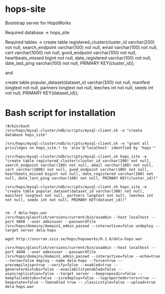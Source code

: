 # hops-site
Bootstrap server for HopsWorks


Required database -> hops_site

Required tables -> create table registered_cluster(cluster_id varchar(200) not null, search_endpoint varchar(100) not null, email varchar(100) not null, cert varchar(1000) not null, gvod_endpoint varchar(100) not null, heartbeats_missed bigint not null, date_registered varchar(100) not null, date_last_ping varchar(100) not null, PRIMARY KEY(cluster_id));

and 


create table popular_dataset(dataset_id varchar(300) not null, manifest longtext not null, partners longtext not null, leeches int not null, seeds int not null, PRIMARY KEY(dataset_id)); 


# Bash script for installation

    !#/bin/bash
    /srv/hops/mysql-cluster/ndb/scripts/mysql-client.sh -e "create database hops_site"

    /srv/hops/mysql-cluster/ndb/scripts/mysql-client.sh -e "grant all privileges on hops_site.* to 'alex'@'localhost' identfied by 'hops'"

    /srv/hops/mysql-cluster/ndb/scripts/mysql-client.sh hops_site -e "create table registered_cluster(cluster_id varchar(200) not null, search_endpoint varchar(100) not null, email varchar(100) not null, cert varchar(1000) not null, gvod_endpoint varchar(100) not null, heartbeats_missed bigint not null, date_registered varchar(100) not null, date_last_ping varchar(100) not null, PRIMARY KEY(cluster_id))"

    /srv/hops/mysql-cluster/ndb/scripts/mysql-client.sh hops_site -e "create table popular_dataset(dataset_id varchar(300) not null, manifest longtext not null, partners longtext not null, leeches int not null, seeds int not null, PRIMARY KEY(dataset_id))"
    
    
    rm -f dela-hops.war
    /srv/hops/glassfish/versions/current/bin/asadmin --host localhost --port 4848 --user adminuser --passwordfile /srv/hops/domains/domain1_admin_passwd --interactive=false undeploy --target server dela-hops

    wget http://snurran.sics.se/hops/hopsworks/0.1.0/dela-hops.war

    /srv/hops/glassfish/versions/current/bin/asadmin --host localhost --port 4848 --user adminuser --passwordfile /srv/hops/domains/domain1_admin_passwd --interactive=false --echo=true --terse=false deploy --name dela-hops --force=true --precompilejsp=true --verify=false --enabled=true --generatermistubs=false --availabilityenabled=false --asyncreplication=false --target server --keepreposdir=false --keepfailedstubs=false --isredeploy=false --logreportederrors=true --keepstate=false --lbenabled true --_classicstyle=false --upload=true dela-hops.war



